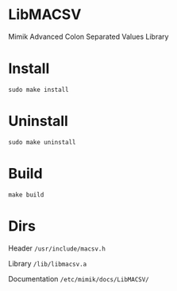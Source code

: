 # LibMACSV

Mimik Advanced Colon Separated Values Library


# Install

`sudo make install`


# Uninstall

`sudo make uninstall`


# Build

`make build`


# Dirs

Header `/usr/include/macsv.h`

Library `/lib/libmacsv.a`

Documentation `/etc/mimik/docs/LibMACSV/`
